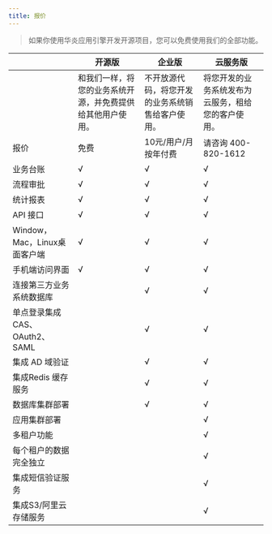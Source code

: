 ```yaml
---
title: 报价
---
```


> 如果你使用华炎应用引擎开发开源项目，您可以免费使用我们的全部功能。

|  | 开源版 | 企业版 | 云服务版|
|--- | --- | --- | ---|
|  | 和我们一样，将您的业务系统开源，并免费提供给其他用户使用。 | 不开放源代码，将您开发的业务系统销售给客户使用。 | 将您开发的业务系统发布为云服务，租给您的客户使用。|
|报价 | 免费 | 10元/用户/月 <br/>按年付费 | 请咨询 400-820-1612|
|业务台账 | √ | √ | √|
|流程审批 | √ | √ | √|
|统计报表 | √ | √ | √|
|API 接口 | √ | √ | √|
|Window，Mac，Linux桌面客户端 | √ | √ | √|
|手机端访问界面 | √ | √ | √|
|连接第三方业务系统数据库 |   | √ | √|
|单点登录集成CAS、OAuth2、SAML |   | √ | √|
|集成 AD 域验证 |   | √ | √|
|集成Redis 缓存服务 |   | √ | √|
|数据库集群部署 |   | √ | √|
|应用集群部署 |   |   | √|
|多租户功能 |   |   | √|
|每个租户的数据完全独立 |   |   | √|
|集成短信验证服务 |   |   | √|
|集成S3/阿里云存储服务 |   |   | √|

